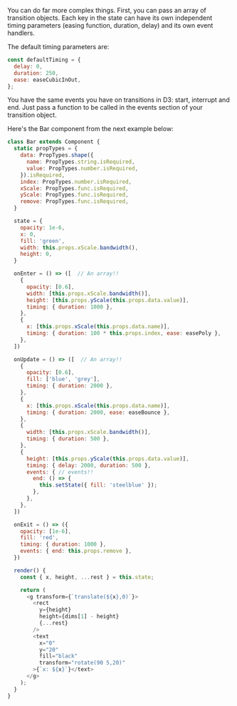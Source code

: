You can do far more complex things.  First, you can pass an array of transition objects.
Each key in the state can have its own independent timing parameters (easing function, duration, delay) and its own event handlers.

The default timing parameters are:

```js
const defaultTiming = {
  delay: 0,
  duration: 250,
  ease: easeCubicInOut,
}; 
```
You have the same events you have on transitions in D3: start, interrupt and end.
Just pass a function to be called in the events section of your transition object.

Here's the Bar component from the next example below:
```js
class Bar extends Component {
  static propTypes = {
    data: PropTypes.shape({
      name: PropTypes.string.isRequired,
      value: PropTypes.number.isRequired,
    }).isRequired,
    index: PropTypes.number.isRequired,
    xScale: PropTypes.func.isRequired,
    yScale: PropTypes.func.isRequired,
    remove: PropTypes.func.isRequired,
  }

  state = {
    opacity: 1e-6,
    x: 0,
    fill: 'green',
    width: this.props.xScale.bandwidth(),
    height: 0,
  }

  onEnter = () => ([  // An array!!
    {
      opacity: [0.6],
      width: [this.props.xScale.bandwidth()],
      height: [this.props.yScale(this.props.data.value)],
      timing: { duration: 1000 },
    },
    {
      x: [this.props.xScale(this.props.data.name)],
      timing: { duration: 100 * this.props.index, ease: easePoly },
    },
  ])

  onUpdate = () => ([  // An array!!
    {
      opacity: [0.6],
      fill: ['blue', 'grey'],
      timing: { duration: 2000 },
    },
    {
      x: [this.props.xScale(this.props.data.name)],
      timing: { duration: 2000, ease: easeBounce },
    },
    {
      width: [this.props.xScale.bandwidth()],
      timing: { duration: 500 },
    },
    {
      height: [this.props.yScale(this.props.data.value)],
      timing: { delay: 2000, duration: 500 },
      events: { // events!!
        end: () => {
          this.setState({ fill: 'steelblue' });
        },
      },
    },
  ])

  onExit = () => ({
    opacity: [1e-6],
    fill: 'red',
    timing: { duration: 1000 },
    events: { end: this.props.remove },
  })

  render() {
    const { x, height, ...rest } = this.state;

    return (
      <g transform={`translate(${x},0)`}>
        <rect
          y={height}
          height={dims[1] - height}
          {...rest}
        />
        <text
          x="0"
          y="20"
          fill="black"
          transform="rotate(90 5,20)"
        >{`x: ${x}`}</text>
      </g>
    );
  }
}
```
